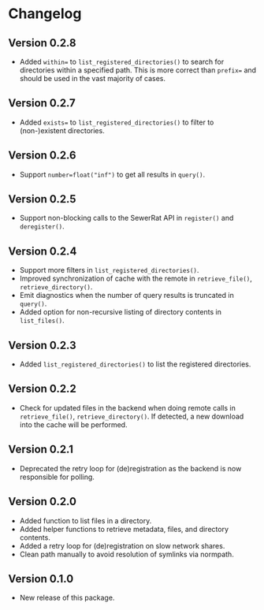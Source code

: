 # Changelog

## Version 0.2.8

- Added `within=` to `list_registered_directories()` to search for directories within a specified path.
  This is more correct than `prefix=` and should be used in the vast majority of cases.

## Version 0.2.7

- Added `exists=` to `list_registered_directories()` to filter to (non-)existent directories.

## Version 0.2.6

- Support `number=float("inf")` to get all results in `query()`.

## Version 0.2.5

- Support non-blocking calls to the SewerRat API in `register()` and `deregister()`.

## Version 0.2.4

- Support more filters in `list_registered_directories()`.
- Improved synchronization of cache with the remote in `retrieve_file()`, `retrieve_directory()`.
- Emit diagnostics when the number of query results is truncated in `query()`.
- Added option for non-recursive listing of directory contents in `list_files()`.

## Version 0.2.3

- Added `list_registered_directories()` to list the registered directories.

## Version 0.2.2

- Check for updated files in the backend when doing remote calls in `retrieve_file()`, `retrieve_directory()`.
  If detected, a new download into the cache will be performed.

## Version 0.2.1

- Deprecated the retry loop for (de)registration as the backend is now responsible for polling.

## Version 0.2.0

- Added function to list files in a directory.
- Added helper functions to retrieve metadata, files, and directory contents.
- Added a retry loop for (de)registration on slow network shares.
- Clean path manually to avoid resolution of symlinks via normpath.

## Version 0.1.0

- New release of this package.
